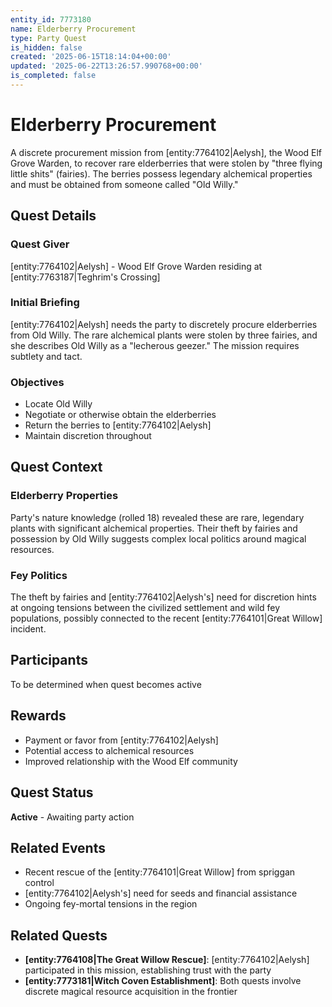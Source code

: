 ```yaml
---
entity_id: 7773180
name: Elderberry Procurement
type: Party Quest
is_hidden: false
created: '2025-06-15T18:14:04+00:00'
updated: '2025-06-22T13:26:57.990768+00:00'
is_completed: false
---
```

# Elderberry Procurement

A discrete procurement mission from [entity:7764102|Aelysh], the Wood Elf Grove Warden, to recover rare elderberries that were stolen by "three flying little shits" (fairies). The berries possess legendary alchemical properties and must be obtained from someone called "Old Willy."

## Quest Details

### Quest Giver

[entity:7764102|Aelysh] - Wood Elf Grove Warden residing at [entity:7763187|Teghrim's Crossing]

### Initial Briefing

[entity:7764102|Aelysh] needs the party to discretely procure elderberries from Old Willy. The rare alchemical plants were stolen by three fairies, and she describes Old Willy as a "lecherous geezer." The mission requires subtlety and tact.

### Objectives

- Locate Old Willy
- Negotiate or otherwise obtain the elderberries
- Return the berries to [entity:7764102|Aelysh]
- Maintain discretion throughout

## Quest Context

### Elderberry Properties

Party's nature knowledge (rolled 18) revealed these are rare, legendary plants with significant alchemical properties. Their theft by fairies and possession by Old Willy suggests complex local politics around magical resources.

### Fey Politics

The theft by fairies and [entity:7764102|Aelysh's] need for discretion hints at ongoing tensions between the civilized settlement and wild fey populations, possibly connected to the recent [entity:7764101|Great Willow] incident.

## Participants

To be determined when quest becomes active

## Rewards

- Payment or favor from [entity:7764102|Aelysh]
- Potential access to alchemical resources
- Improved relationship with the Wood Elf community

## Quest Status

**Active** - Awaiting party action

## Related Events

- Recent rescue of the [entity:7764101|Great Willow] from spriggan control
- [entity:7764102|Aelysh's] need for seeds and financial assistance
- Ongoing fey-mortal tensions in the region

## Related Quests

- **[entity:7764108|The Great Willow Rescue]**: [entity:7764102|Aelysh] participated in this mission, establishing trust with the party
- **[entity:7773181|Witch Coven Establishment]**: Both quests involve discrete magical resource acquisition in the frontier